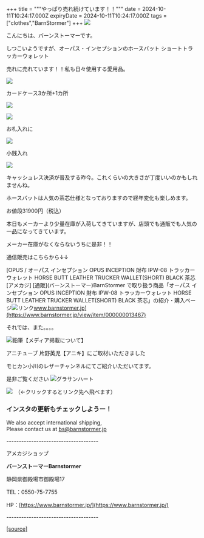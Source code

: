 +++
title = """やっぱり売れ続けています！！"""
date = 2024-10-11T10:24:17.000Z
expiryDate = 2024-10-11T10:24:17.000Z
tags = ["clothes","BarnStormer"]
+++
[![](https://stat.ameba.jp/user_images/20231023/16/barnstormer-go/b2/03/p/o0420015015354743273.png)](https://ameblo.jp/barnstormer-go/entry-12825670498.html)

こんにちは、バーンストーマーです。

しつこいようですが、オーパス・インセプションのホースバット ショートトラッカーウォレット

売れに売れています！！私も日々使用する愛用品。

[![](https://stat.ameba.jp/user_images/20241011/18/barnstormer-go/85/4a/j/o0466070015496634228.jpg)](https://stat.ameba.jp/user_images/20241011/18/barnstormer-go/85/4a/j/o0466070015496634228.jpg)

カードケース3か所+1カ所

[![](https://stat.ameba.jp/user_images/20241011/18/barnstormer-go/c3/de/j/o0466070015496634633.jpg)](https://stat.ameba.jp/user_images/20241011/18/barnstormer-go/c3/de/j/o0466070015496634633.jpg)

[![](https://stat.ameba.jp/user_images/20241011/18/barnstormer-go/b2/46/j/o0466070015496634635.jpg)](https://stat.ameba.jp/user_images/20241011/18/barnstormer-go/b2/46/j/o0466070015496634635.jpg)

お札入れに

[![](https://stat.ameba.jp/user_images/20241011/18/barnstormer-go/48/fc/j/o0466070015496634636.jpg)](https://stat.ameba.jp/user_images/20241011/18/barnstormer-go/48/fc/j/o0466070015496634636.jpg)

小銭入れ

[![](https://stat.ameba.jp/user_images/20241011/18/barnstormer-go/e9/5b/j/o0466070015496634638.jpg)](https://stat.ameba.jp/user_images/20241011/18/barnstormer-go/e9/5b/j/o0466070015496634638.jpg)

キャッシュレス決済が普及する昨今。これくらいの大きさが丁度いいのかもしれませんね。

ホースバットは人気の茶芯仕様となっておりますので経年変化も楽しめます。

お値段31900円（税込）

本日もメーカーより少量在庫が入荷してきていますが、店頭でも通販でも人気の一品になってきています。

メーカー在庫がなくならないうちに是非！！

通信販売はこちらから↓↓

[OPUS / オーパス インセプション OPUS INCEPTION 財布 IPW-08 トラッカーウォレット HORSE BUTT LEATHER TRUCKER WALLET(SHORT) BLACK 茶芯 \[アメカジ\] \[通販\](バーンストーマー)BarnStormer で取り扱う商品「オーパス インセプション OPUS INCEPTION 財布 IPW-08 トラッカーウォレット HORSE BUTT LEATHER TRUCKER WALLET(SHORT) BLACK 茶芯」の紹介・購入ページ![リンク](https://c.stat100.ameba.jp/ameblo/symbols/v3.20.0/svg/gray/editor_link.svg)www.barnstormer.jp](https://www.barnstormer.jp/view/item/000000013467)

それでは、また。。。。

![鉛筆](https://stat100.ameba.jp/blog/ucs/img/char/char3/519.png)【メディア掲載について】

アニチューブ 片野英児【アニキ】にご取材いただきました

モヒカン小川のレザーチャンネルにてご紹介いただいてます。

是非ご覧ください ![グラサンハート](https://stat100.ameba.jp/blog/ucs/img/char/char3/148.png)

[![](https://stat.ameba.jp/user_images/20230412/16/barnstormer-go/6a/23/p/o0108010815269242493.png)](https://www.instagram.com/barnstormer_daily/)　（←クリックするとリンク先へ飛べます）

### インスタの更新もチェックしようー！

We also accept international shipping,  
Please contact us at bs@barnstormer.jp

**\-------------------------------------**

アメカジショップ

**バーンストーマーBarnstormer**

静岡県御殿場市御殿場17

TEL：0550-75-7755

HP：[https://www.barnstormer.jp/](https://www.barnstormer.jp/)

**\-------------------------------------**

[[source]](https://ameblo.jp/barnstormer-go/entry-12870878962.html)
